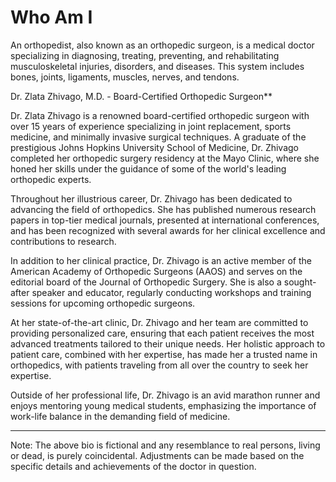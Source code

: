 # Who Am I

An orthopedist, also known as an orthopedic surgeon, is a medical doctor specializing in diagnosing, treating, preventing, and rehabilitating musculoskeletal injuries, disorders, and diseases. This system includes bones, joints, ligaments, muscles, nerves, and tendons.

Dr. Zlata Zhivago, M.D. - Board-Certified Orthopedic Surgeon**

Dr. Zlata Zhivago is a renowned board-certified orthopedic surgeon with over 15 years of experience specializing in joint replacement, sports medicine, and minimally invasive surgical techniques. A graduate of the prestigious Johns Hopkins University School of Medicine, Dr. Zhivago completed her orthopedic surgery residency at the Mayo Clinic, where she honed her skills under the guidance of some of the world's leading orthopedic experts.

Throughout her illustrious career, Dr. Zhivago has been dedicated to advancing the field of orthopedics. She has published numerous research papers in top-tier medical journals, presented at international conferences, and has been recognized with several awards for her clinical excellence and contributions to research.

In addition to her clinical practice, Dr. Zhivago is an active member of the American Academy of Orthopedic Surgeons (AAOS) and serves on the editorial board of the Journal of Orthopedic Surgery. She is also a sought-after speaker and educator, regularly conducting workshops and training sessions for upcoming orthopedic surgeons.

At her state-of-the-art clinic, Dr. Zhivago and her team are committed to providing personalized care, ensuring that each patient receives the most advanced treatments tailored to their unique needs. Her holistic approach to patient care, combined with her expertise, has made her a trusted name in orthopedics, with patients traveling from all over the country to seek her expertise.

Outside of her professional life, Dr. Zhivago is an avid marathon runner and enjoys mentoring young medical students, emphasizing the importance of work-life balance in the demanding field of medicine.

---

Note: The above bio is fictional and any resemblance to real persons, living or dead, is purely coincidental. Adjustments can be made based on the specific details and achievements of the doctor in question.
